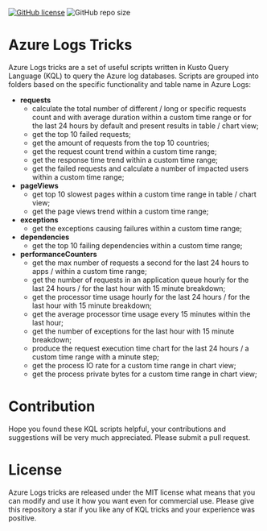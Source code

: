 [![GitHub license](https://img.shields.io/github/license/kate-orlova/azure-logs-tricks.svg)](https://github.com/kate-orlova/azure-logs-tricks/blob/master/LICENSE)
![GitHub repo size](https://img.shields.io/github/repo-size/kate-orlova/azure-logs-tricks.svg?style=flat)

# Azure Logs Tricks

Azure Logs tricks are a set of useful scripts written in Kusto Query Language (KQL) to query the Azure log databases. Scripts are grouped into folders based on the specific functionality and table name in Azure Logs:
* **requests**
   * calculate the total number of different / long or specific requests count and with average duration within a custom time range or for the last 24 hours by default and present results in table / chart view;
   * get the top 10 failed requests;
   * get the amount of requests from the top 10 countries;
   * get the request count trend within a custom time range;
   * get the response time trend within a custom time range;
   * get the failed requests and calculate a number of impacted users within a custom time range;
* **pageViews**
   * get top 10 slowest pages within a custom time range in table / chart view;
   * get the page views trend within a custom time range;
* **exceptions**
    * get the exceptions causing failures within a custom time range;
* **dependencies**
    * get the top 10 failing dependencies within a custom time range;
* **performanceCounters**
    * get the max number of requests a second for the last 24 hours to apps / within a custom time range;
    * get the number of requests in an application queue hourly for the last 24 hours / for the last hour with 15 minute breakdown;
    * get the processor time usage hourly for the last 24 hours / for the last hour with 15 minute breakdown;
    * get the average processor time usage every 15 minutes within the last hour;
    * get the number of exceptions for the last hour with 15 minute breakdown;
    * produce the request execution time chart for the last 24 hours / a custom time range with a minute step;
    * get the process IO rate for a custom time range in chart view;
    * get the process private bytes for a custom time range in chart view;

# Contribution
Hope you found these KQL scripts helpful, your contributions and suggestions will be very much appreciated. Please submit a pull request.

# License
Azure Logs tricks are released under the MIT license what means that you can modify and use it how you want even for commercial use. Please give this repository a star if you like any of KQL tricks and your experience was positive.
